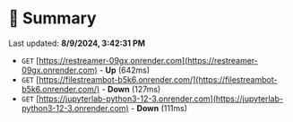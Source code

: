 # 📖 Summary
Last updated: **8/9/2024, 3:42:31 PM**

- `GET` [https://restreamer-09gx.onrender.com](https://restreamer-09gx.onrender.com) - **Up** (642ms)
- `GET` [https://filestreambot-b5k6.onrender.com/](https://filestreambot-b5k6.onrender.com/) - **Down** (127ms)
- `GET` [https://jupyterlab-python3-12-3.onrender.com](https://jupyterlab-python3-12-3.onrender.com) - **Down** (111ms)

